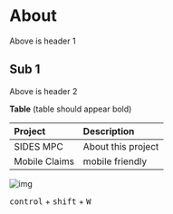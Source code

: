 ﻿# About

Above is header 1

## Sub 1

Above is header 2

**Table**  (table should appear bold)

| Project  |  Description  |
| :---         |  :---  |
| SIDES MPC  | About this project  |
| Mobile Claims  | mobile friendly |


![img](https://img.shields.io/badge/OED-Test-brightgreen)

<kbd>control</kbd> + <kbd>shift</kbd> + <kbd>W</kbd><br>


